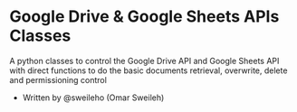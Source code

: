 # Google Drive & Google Sheets APIs Classes

A python classes to control the Google Drive API and Google Sheets API with direct functions to do the basic documents retrieval, overwrite, delete and permissioning control


* Written by @sweileho (Omar Sweileh)
